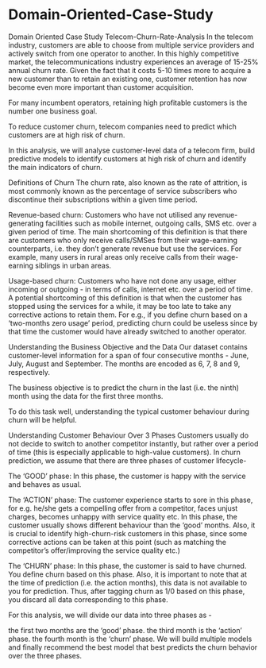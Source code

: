 # Domain-Oriented-Case-Study
Domain Oriented Case Study
Telecom-Churn-Rate-Analysis
In the telecom industry, customers are able to choose from multiple service providers and actively switch from one operator to another. In this highly competitive market, the telecommunications industry experiences an average of 15-25% annual churn rate. Given the fact that it costs 5-10 times more to acquire a new customer than to retain an existing one, customer retention has now become even more important than customer acquisition.

For many incumbent operators, retaining high profitable customers is the number one business goal.

To reduce customer churn, telecom companies need to predict which customers are at high risk of churn.

In this analysis, we will analyse customer-level data of a telecom firm, build predictive models to identify customers at high risk of churn and identify the main indicators of churn.

Definitions of Churn
The churn rate, also known as the rate of attrition, is most commonly known as the percentage of service subscribers who discontinue their subscriptions within a given time period.

Revenue-based churn:
Customers who have not utilised any revenue-generating facilities such as mobile internet, outgoing calls, SMS etc. over a given period of time. The main shortcoming of this definition is that there are customers who only receive calls/SMSes from their wage-earning counterparts, i.e. they don’t generate revenue but use the services. For example, many users in rural areas only receive calls from their wage-earning siblings in urban areas.

Usage-based churn:
Customers who have not done any usage, either incoming or outgoing - in terms of calls, internet etc. over a period of time. A potential shortcoming of this definition is that when the customer has stopped using the services for a while, it may be too late to take any corrective actions to retain them. For e.g., if you define churn based on a ‘two-months zero usage’ period, predicting churn could be useless since by that time the customer would have already switched to another operator.

Understanding the Business Objective and the Data
Our dataset contains customer-level information for a span of four consecutive months - June, July, August and September. The months are encoded as 6, 7, 8 and 9, respectively.

The business objective is to predict the churn in the last (i.e. the ninth) month using the data for the first three months.

To do this task well, understanding the typical customer behaviour during churn will be helpful.

Understanding Customer Behaviour Over 3 Phases
Customers usually do not decide to switch to another competitor instantly, but rather over a period of time (this is especially applicable to high-value customers). In churn prediction, we assume that there are three phases of customer lifecycle-

The ‘GOOD’ phase: In this phase, the customer is happy with the service and behaves as usual.

The ‘ACTION’ phase: The customer experience starts to sore in this phase, for e.g. he/she gets a compelling offer from a competitor, faces unjust charges, becomes unhappy with service quality etc. In this phase, the customer usually shows different behaviour than the ‘good’ months. Also, it is crucial to identify high-churn-risk customers in this phase, since some corrective actions can be taken at this point (such as matching the competitor’s offer/improving the service quality etc.)

The ‘CHURN’ phase: In this phase, the customer is said to have churned. You define churn based on this phase. Also, it is important to note that at the time of prediction (i.e. the action months), this data is not available to you for prediction. Thus, after tagging churn as 1/0 based on this phase, you discard all data corresponding to this phase.

For this analysis, we will divide our data into three phases as -

the first two months are the ‘good’ phase.
the third month is the ‘action’ phase.
the fourth month is the ‘churn’ phase.
We will build multiple models and finally recommend the best model that best predicts the churn behavior over the three phases.
